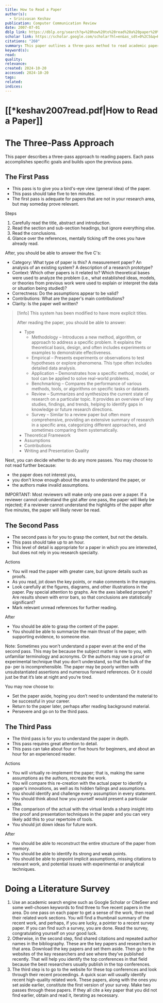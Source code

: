 ```yaml
---
title: How to Read a Paper
author(s):
  - Srinivasan Keshav
publication: Computer Communication Review
date: 2007-07-01
dblp link: https://dblp.org/search?q=%20how%20to%20read%20a%20paper%20%20Srinivasan%20Keshav
scholar link: https://scholar.google.com/scholar?hl=en&as_sdt=0%2C5&q=How+to+read+a+paper+s+keshav&btnG=
citations: "260"
summary: This paper outlines a three-pass method to read academic papers. Additionally, the paper provides insight on how to conduct a literature review.
keyword(s): 
read: 
quality: 
relevance: 
created: 2024-10-20
accessed: 2024-10-20
tags: 
related: 
indices:
---
```


# [[*keshav2007read.pdf|How to Read a Paper]]

# The Three-Pass Approach

This paper describes a three-pass approach to reading papers. Each pass accomplishes specific goals and builds upon the previous pass.

## The First Pass

- This pass is to give you a bird's-eye view (general idea) of the paper. 
- This pass should take five to ten minutes.
- The first pass is adequate for papers that are not in your research area, but may someday prove relevant.

Steps
1. Carefully read the title, abstract and introduction.
2. Read the section and sub-section headings, but ignore everything else.
3. Read the conclusions.
4. Glance over the references, mentally ticking off the ones you have already read.

After, you should be able to answer the five C's:
- Category: What type of paper is this? A measurement paper? An analysis of an existing system? A description of a research prototype?
- Context: Which other papers is it related to? Which theoretical bases were used to analyze the problem (i.e., what established ideas, models, or theories from previous work were used to explain or interpret the data or situation being studied)?
- Correctness: Do the assumptions appear to be valid?
- Contributions: What are the paper's main contributions?
- Clarity: Is the paper well written?

> [!info]
> This system has been modified to have more explicit titles. 
> 
> After reading the paper, you should be able to answer:
> - Type
> 	- Methodology – Introduces a new method, algorithm, or approach to address a specific problem. It explains the theoretical basis, design, and often includes experiments or examples to demonstrate effectiveness.
> 	- Empirical – Presents experiments or observations to test hypotheses or explore phenomena. This type often includes detailed data analysis.
> 	- Application – Demonstrates how a specific method, model, or tool can be applied to solve real-world problems.
> 	- Benchmarking – Compares the performance of various methods, tools, or algorithms on specific tasks or datasets.
> 	- Review – Summarizes and synthesizes the current state of research on a particular topic. It provides an overview of key studies, findings, and trends, helping to identify gaps in knowledge or future research directions.
> 	- Survey – Similar to a review paper but often more comprehensive, providing an extensive summary of research in a specific area, categorizing different approaches, and sometimes comparing them systematically.
> - Theoretical Framework
> - Assumptions
> - Contributions
> - Writing and Presentation Quality

Next, you can decide whether to do any more passes. You may choose to not read further because:
- the paper does not interest you,
- you don't know enough about the area to understand the paper, or
- the authors make invalid assumptions.

IMPORTANT: Most reviewers will make only one pass over a paper. If a reviewer cannot understand the gist after one pass, the paper will likely be rejected; if a reviewer cannot understand the highlights of the paper after five minutes, the paper will likely never be read.

## The Second Pass

- The second pass is for you to grasp the content, but not the details.
- This pass should take up to an hour.
- This level of detail is appropriate for a paper in which you are interested, but does not rely in you research specialty.

Actions
- You will read the paper with greater care, but ignore details such as proofs.
- As you read, jot down the key points, or make comments in the margins.
- Look carefully at the figures, diagrams, and other illustrations in the paper. Pay special attention to graphs. Are the axes labelled properly? Are results shown with error bars, so that conclusions are statistically significant?
- Mark relevant unread references for further reading.

After
- You should be able to grasp the content of the paper. 
- You should be able to summarize the main thrust of the paper, with supporting evidence, to someone else.

Note: Sometimes you won’t understand a paper even at the end of the second pass. This may be because the subject matter is new to you, with unfamiliar terminology and acronyms. Or the authors may use a proof or experimental technique that you don’t understand, so that the bulk of the pa- per is incomprehensible. The paper may be poorly written with unsubstantiated assertions and numerous forward references. Or it could just be that it’s late at night and you’re tired. 

You may now choose to:
- Set the paper aside, hoping you don’t need to understand the material to be successful in your career.
- Return to the paper later, perhaps after reading background material.
- Persevere and go on to the third pass.

## The Third Pass

- The third pass is for you to understand the paper in depth.
- This pass requires great attention to detail. 
- This pass can take about four or five hours for beginners, and about an hour for an experienced reader.

Actions
- You will virtually re-implement the paper; that is, making the same assumptions as the authors, recreate the work.
- You will compare this re-creation with the actual paper to identify a paper’s innovations, as well as its hidden failings and assumptions.
- You should identify and challenge every assumption in every statement.
- You should think about how you yourself would present a particular idea.
- The comparison of the actual with the virtual lends a sharp insight into the proof and presentation techniques in the paper and you can very likely add this to your repertoire of tools.
- You should jot down ideas for future work.

After
- You should be able to reconstruct the entire structure of the paper from memory.
- You should be able to identify its strong and weak points. 
- You should be able to pinpoint implicit assumptions, missing citations to relevant work, and potential issues with experimental or analytical techniques.

# Doing a Literature Survey

1. Use an academic search engine such as Google Scholar or CiteSeer and some well-chosen keywords to find three to five recent papers in the area. Do one pass on each paper to get a sense of the work, then read their related work sections. You will find a thumbnail summary of the recent work, and perhaps, if you are lucky, a pointer to a recent survey paper. If you can find such a survey, you are done. Read the survey, congratulating yourself on your good luck.
2. Otherwise, in the second step, find shared citations and repeated author names in the bibliography. These are the key papers and researchers in that area. Download the key papers and set them aside. Then go to the websites of the key researchers and see where they’ve published recently. That will help you identify the top conferences in that field because the best researchers usually publish in the top conferences.
3. The third step is to go to the website for these top conferences and look through their recent proceedings. A quick scan will usually identify recent high-quality related work. These papers, along with the ones you set aside earlier, constitute the first version of your survey. Make two passes through these papers. If they all cite a key paper that you did not find earlier, obtain and read it, iterating as necessary.